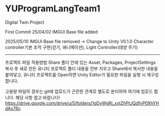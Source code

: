 # YUProgramLangTeam1

Digital Twin Project

First Commit 25/04/02
IMGUI Base file added

2025/05/10
IMGUI Base file removed -> Change to Unity
V0.1.0 Character controller기본 조작 구현(걷기, 애니메이션), Light Controller(태양 주기)

---

프로젝트 파일 적용방법
Share 폴더 안에 있는 Asset, Packages, ProjectSettings 복사 후
새로 만든 유니티 프로젝트 폴더 내용을 전부 지우고
Share에서 복사한 내용을 붙여넣고, 유니티 프로젝트를 Open하면
Unity Editor가 필요한 파일을 실행 시 재구성 합니다.

고용량 파일의 경우는 git에 업로드가 곤란한 관계로 별도로 분리하여 여기에 업로드 합니다.
해당 사항 참고 바랍니다!
https://drive.google.com/drive/u/5/folders/1gDyWgRi_xxtZhPtJQdfvP0XhYHdAx76c
